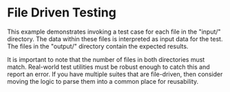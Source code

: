 # File Driven Testing

This example demonstrates invoking a test case for each file in the "input/" directory.
The data within these files is interpreted as input data for the test.
The files in the "output/" directory contain the expected results.

It is important to note that the number of files in both directories must match.
Real-world test utilities must be robust enough to catch this and report an error.
If you have multiple suites that are file-driven, then consider moving the logic to parse them into a common place for reusability.
